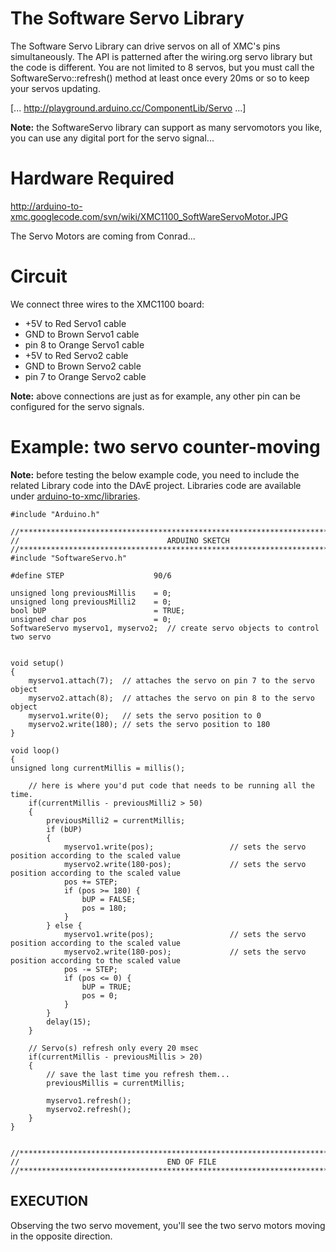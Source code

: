 # The Software Servo Library #

The Software Servo Library can drive servos on all of XMC's pins simultaneously. The API is patterned after the wiring.org servo library but the code is different. You are not limited to 8 servos, but you must call the SoftwareServo::refresh() method at least once every 20ms or so to keep your servos updating.

[... http://playground.arduino.cc/ComponentLib/Servo ...]

**Note:** the SoftwareServo library can support as many servomotors you like, you can use any digital port for the servo signal...

# Hardware Required #

http://arduino-to-xmc.googlecode.com/svn/wiki/XMC1100_SoftWareServoMotor.JPG

The Servo Motors are coming from Conrad...


# Circuit #

We connect three wires to the XMC1100 board:
  * +5V to Red Servo1 cable
  * GND to Brown Servo1 cable
  * pin 8 to Orange Servo1 cable
  * +5V to Red Servo2 cable
  * GND to Brown Servo2 cable
  * pin 7 to Orange Servo2 cable

**Note:** above connections are just as for example, any other pin can be configured for the servo signals.

# Example: two servo counter-moving #

**Note:** before testing the below example code, you need to include the related Library code into the DAvE project. Libraries code are available under [arduino-to-xmc/libraries](http://code.google.com/p/arduino-to-xmc/source/browse/trunk/libraries/).

```
#include "Arduino.h"

//****************************************************************************
// 							       ARDUINO SKETCH
//****************************************************************************
#include "SoftwareServo.h"

#define STEP					90/6

unsigned long previousMillis 	= 0;
unsigned long previousMilli2 	= 0;
bool bUP 						= TRUE;
unsigned char pos 				= 0;
SoftwareServo myservo1, myservo2;  // create servo objects to control two servo


void setup()
{
	myservo1.attach(7);  // attaches the servo on pin 7 to the servo object
	myservo2.attach(8);  // attaches the servo on pin 8 to the servo object
	myservo1.write(0);   // sets the servo position to 0
	myservo2.write(180); // sets the servo position to 180
}

void loop()
{
unsigned long currentMillis = millis();

	// here is where you'd put code that needs to be running all the time.
	if(currentMillis - previousMilli2 > 50)
	{
		previousMilli2 = currentMillis;
		if (bUP)
		{
			myservo1.write(pos);                 // sets the servo position according to the scaled value
			myservo2.write(180-pos);             // sets the servo position according to the scaled value
			pos += STEP;
			if (pos >= 180) {
				bUP = FALSE;
				pos = 180;
			}
		} else {
			myservo1.write(pos);                 // sets the servo position according to the scaled value
			myservo2.write(180-pos);             // sets the servo position according to the scaled value
			pos -= STEP;
			if (pos <= 0) {
				bUP = TRUE;
				pos = 0;
			}
		}
		delay(15);
	}

	// Servo(s) refresh only every 20 msec
	if(currentMillis - previousMillis > 20)
	{
		// save the last time you refresh them...
		previousMillis = currentMillis;

		myservo1.refresh();
		myservo2.refresh();
	}
}


//****************************************************************************
// 							       END OF FILE
//****************************************************************************
```

## EXECUTION ##

Observing the two servo movement, you'll see the two servo motors moving in the opposite direction.